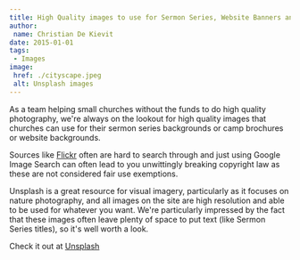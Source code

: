 ```yaml
---
title: High Quality images to use for Sermon Series, Website Banners and other purposes
author:
 name: Christian De Kievit
date: 2015-01-01
tags:
 - Images
image:
 href: ./cityscape.jpeg
 alt: Unsplash images
---
```


As a team helping small churches without the funds to do high quality photography, we're always on the lookout for high quality images that churches can use for their sermon series backgrounds or camp brochures or website backgrounds.

Sources like [Flickr](https://www.flickr.com/) often are hard to search through and just using Google Image Search can often lead to you unwittingly breaking copyright law as these are not considered fair use exemptions.

Unsplash is a great resource for visual imagery, particularly as it focuses on nature photography, and all images on the site are high resolution and able to be used for whatever you want. We're particularly impressed by the fact that these images often leave plenty of space to put text (like Sermon Series titles), so it's well worth a look.

Check it out at [Unsplash](https://unsplash.com/)
